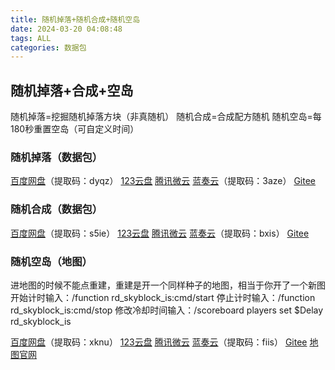 ```yaml
---
title: 随机掉落+随机合成+随机空岛
date: 2024-03-20 04:08:48
tags: ALL
categories: 数据包
---
```


## 随机掉落+合成+空岛
随机掉落=挖掘随机掉落方块（非真随机）
随机合成=合成配方随机
随机空岛=每180秒重置空岛（可自定义时间）

### 随机掉落（数据包）

[百度网盘](https://pan.baidu.com/s/157G4Wj8YLZI0ytYFRs3BXA?pwd=dyqz)（提取码：dyqz）
[123云盘](https://www.123pan.com/s/3SfXjv-PRzov.html)
[腾讯微云](https://share.weiyun.com/5GiLTYop)
[蓝奏云](https://wwf.lanzn.com/b00l0rav0b)（提取码：3aze）
[Gitee](https://gitee.com/ManakaGekka/mcpacks/tree/master/Randomly_dropped)

### 随机合成（数据包）

[百度网盘](https://pan.baidu.com/s/13n-9EVS7BSlgxpnoC3H0fA?pwd=s5ie)（提取码：s5ie）
[123云盘](https://www.123pan.com/s/3SfXjv-nRzov.html)
[腾讯微云](https://share.weiyun.com/r3OtaQc0)
[蓝奏云](https://wwf.lanzn.com/b00l0rav1c)（提取码：bxis）
[Gitee](https://gitee.com/ManakaGekka/mcpacks/tree/master/Random_synthesis)


### 随机空岛（地图）

进地图的时候不能点重建，重建是开一个同样种子的地图，相当于你开了一个新图
开始计时输入：/function rd_skyblock_is:cmd/start
停止计时输入：/function rd_skyblock_is:cmd/stop
修改冷却时间输入：/scoreboard players set $Delay rd_skyblock_is

[百度网盘](https://pan.baidu.com/s/10M4IMHtfqdzklK38n_XQpQ?pwd=xknu)（提取码：xknu）
[123云盘](https://www.123pan.com/s/3SfXjv-2Rzov.html)
[腾讯微云](https://share.weiyun.com/LGBJJNsf)
[蓝奏云](https://wwf.lanzn.com/b00l0rav8j)（提取码：fiis）
[Gitee](https://gitee.com/ManakaGekka/mcpacks/tree/master/Random_empty_islands)
[地图官网](https://www.planetminecraft.com/project/random-skyblock-island/)